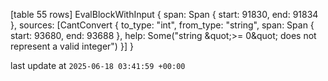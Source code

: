 [table 55 rows]
EvalBlockWithInput { span: Span { start: 91830, end: 91834 }, sources: [CantConvert { to_type: &quot;int&quot;, from_type: &quot;string&quot;, span: Span { start: 93680, end: 93688 }, help: Some(&quot;string \&quot;&gt;= 0\&quot; does not represent a valid integer&quot;) }] }

last update at `2025-06-18 03:41:59 +00:00`

